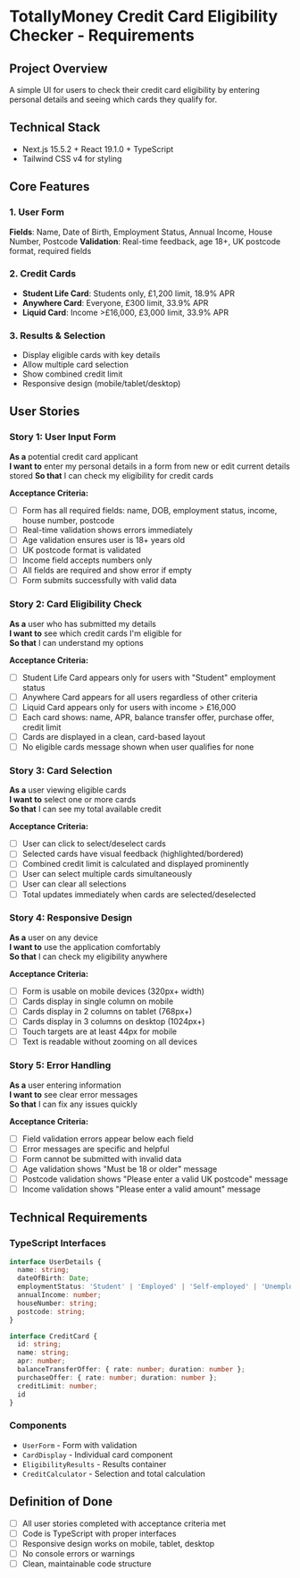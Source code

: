 # TotallyMoney Credit Card Eligibility Checker - Requirements

## Project Overview
A simple UI for users to check their credit card eligibility by entering personal details and seeing which cards they qualify for.

## Technical Stack
- Next.js 15.5.2 + React 19.1.0 + TypeScript
- Tailwind CSS v4 for styling


## Core Features

### 1. User Form
**Fields**: Name, Date of Birth, Employment Status, Annual Income, House Number, Postcode
**Validation**: Real-time feedback, age 18+, UK postcode format, required fields

### 2. Credit Cards
- **Student Life Card**: Students only, £1,200 limit, 18.9% APR
- **Anywhere Card**: Everyone, £300 limit, 33.9% APR  
- **Liquid Card**: Income >£16,000, £3,000 limit, 33.9% APR

### 3. Results & Selection
- Display eligible cards with key details
- Allow multiple card selection
- Show combined credit limit
- Responsive design (mobile/tablet/desktop)

## User Stories

### Story 1: User Input Form
**As a** potential credit card applicant  
**I want to** enter my personal details in a form from new or edit current details stored 
**So that** I can check my eligibility for credit cards

**Acceptance Criteria:**
- [ ] Form has all required fields: name, DOB, employment status, income, house number, postcode
- [ ] Real-time validation shows errors immediately
- [ ] Age validation ensures user is 18+ years old
- [ ] UK postcode format is validated
- [ ] Income field accepts numbers only
- [ ] All fields are required and show error if empty
- [ ] Form submits successfully with valid data

### Story 2: Card Eligibility Check
**As a** user who has submitted my details  
**I want to** see which credit cards I'm eligible for  
**So that** I can understand my options

**Acceptance Criteria:**
- [ ] Student Life Card appears only for users with "Student" employment status
- [ ] Anywhere Card appears for all users regardless of other criteria
- [ ] Liquid Card appears only for users with income > £16,000
- [ ] Each card shows: name, APR, balance transfer offer, purchase offer, credit limit
- [ ] Cards are displayed in a clean, card-based layout
- [ ] No eligible cards message shown when user qualifies for none

### Story 3: Card Selection
**As a** user viewing eligible cards  
**I want to** select one or more cards  
**So that** I can see my total available credit

**Acceptance Criteria:**
- [ ] User can click to select/deselect cards
- [ ] Selected cards have visual feedback (highlighted/bordered)
- [ ] Combined credit limit is calculated and displayed prominently
- [ ] User can select multiple cards simultaneously
- [ ] User can clear all selections
- [ ] Total updates immediately when cards are selected/deselected

### Story 4: Responsive Design
**As a** user on any device  
**I want to** use the application comfortably  
**So that** I can check my eligibility anywhere

**Acceptance Criteria:**
- [ ] Form is usable on mobile devices (320px+ width)
- [ ] Cards display in single column on mobile
- [ ] Cards display in 2 columns on tablet (768px+)
- [ ] Cards display in 3 columns on desktop (1024px+)
- [ ] Touch targets are at least 44px for mobile
- [ ] Text is readable without zooming on all devices

### Story 5: Error Handling
**As a** user entering information  
**I want to** see clear error messages  
**So that** I can fix any issues quickly

**Acceptance Criteria:**
- [ ] Field validation errors appear below each field
- [ ] Error messages are specific and helpful
- [ ] Form cannot be submitted with invalid data
- [ ] Age validation shows "Must be 18 or older" message
- [ ] Postcode validation shows "Please enter a valid UK postcode" message
- [ ] Income validation shows "Please enter a valid amount" message

## Technical Requirements

### TypeScript Interfaces
```typescript
interface UserDetails {
  name: string;
  dateOfBirth: Date;
  employmentStatus: 'Student' | 'Employed' | 'Self-employed' | 'Unemployed' | 'Retired';
  annualIncome: number;
  houseNumber: string;
  postcode: string;
}

interface CreditCard {
  id: string;
  name: string;
  apr: number;
  balanceTransferOffer: { rate: number; duration: number };
  purchaseOffer: { rate: number; duration: number };
  creditLimit: number;
  id
}
```

### Components
- `UserForm` - Form with validation
- `CardDisplay` - Individual card component  
- `EligibilityResults` - Results container
- `CreditCalculator` - Selection and total calculation

## Definition of Done
- [ ] All user stories completed with acceptance criteria met
- [ ] Code is TypeScript with proper interfaces
- [ ] Responsive design works on mobile, tablet, desktop
- [ ] No console errors or warnings
- [ ] Clean, maintainable code structure
